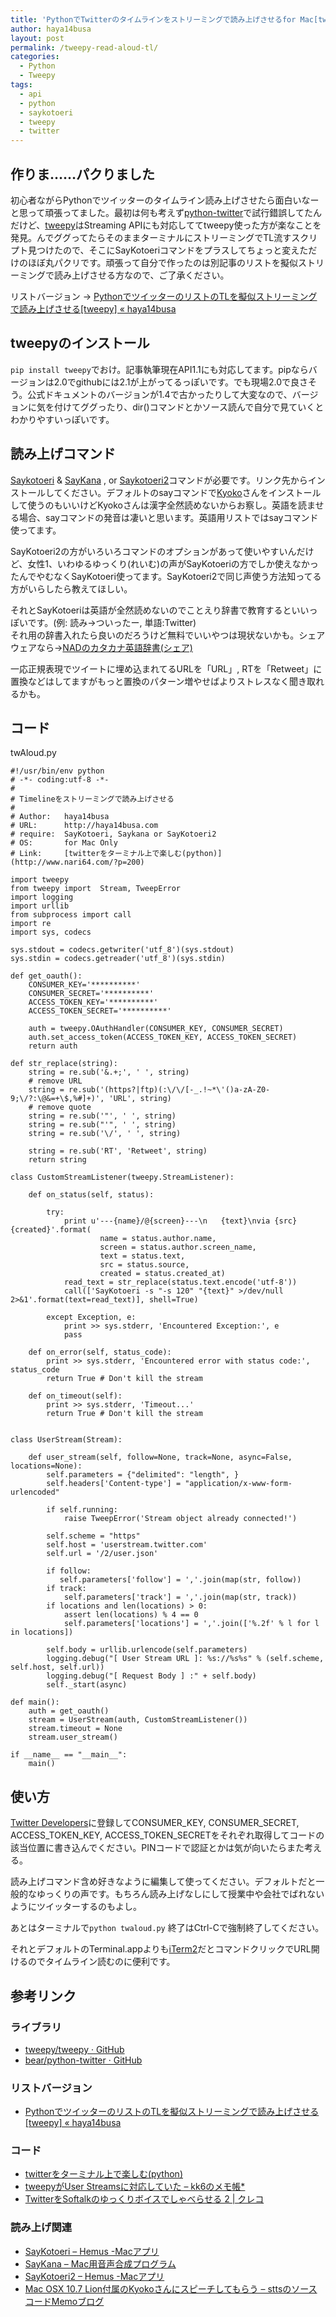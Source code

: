 ```yaml
---
title: 'PythonでTwitterのタイムラインをストリーミングで読み上げさせるfor Mac[tweepy]'
author: haya14busa
layout: post
permalink: /tweepy-read-aloud-tl/
categories:
  - Python
  - Tweepy
tags:
  - api
  - python
  - saykotoeri
  - tweepy
  - twitter
---
```

## 作りま……パクりました

初心者ながらPythonでツイッターのタイムライン読み上げさせたら面白いなーと思って頑張ってました。最初は何も考えず[python-twitter][1]で試行錯誤してたんだけど、[tweepy][2]はStreaming APIにも対応しててtweepy使った方が楽なことを発見。んでググってたらそのままターミナルにストリーミングでTL流すスクリプト見つけたので、そこにSayKotoeriコマンドをプラスしてちょっと変えただけのほぼ丸パクリです。頑張って自分で作ったのは別記事のリストを擬似ストリーミングで読み上げさせる方なので、ご了承ください。

リストバージョン -> [PythonでツイッターのリストのTLを擬似ストリーミングで読み上げさせる[tweepy] « haya14busa][3]

## tweepyのインストール

`pip install tweepy`でおけ。記事執筆現在API1.1にも対応してます。pipならバージョンは2.0でgithubには2.1が上がってるっぽいです。でも現場2.0で良さそう。公式ドキュメントのバージョンが1.4で古かったりして大変なので、バージョンに気を付けてググったり、dir()コマンドとかソース読んで自分で見ていくとわかりやすいっぽいです。

## 読み上げコマンド

[Saykotoeri][4] & [SayKana][5] , or [Saykotoeri2][6]コマンドが必要です。リンク先からインストールしてください。デフォルトのsayコマンドで[Kyoko][7]さんをインストールして使うのもいいけどKyokoさんは漢字全然読めないからお察し。英語を読ませる場合、sayコマンドの発音は凄いと思います。英語用リストではsayコマンド使ってます。

SayKotoeri2の方がいろいろコマンドのオプションがあって使いやすいんだけど、女性1、いわゆるゆっくり(れいむ)の声がSayKotoeriの方でしか使えなかったんでやむなくSayKotoeri使ってます。SayKotoeri2で同じ声使う方法知ってる方がいらしたら教えてほしい。

それとSayKotoeriは英語が全然読めないのでことえり辞書で教育するといいっぽいです。(例: 読み->ついったー, 単語:Twitter)  
それ用の辞書入れたら良いのだろうけど無料でいいやつは現状ないかも。シェアウェアなら->[NADのカタカナ英語辞書(シェア)][8]

一応正規表現でツイートに埋め込まれてるURLを「URL」, RTを「Retweet」に置換などはしてますがもっと置換のパターン増やせばよりストレスなく聞き取れるかも。

## コード

twAloud.py

    #!/usr/bin/env python
    # -*- coding:utf-8 -*-
    #
    # Timelineをストリーミングで読み上げさせる
    # 
    # Author:   haya14busa
    # URL:      http://haya14busa.com
    # require:  SayKotoeri, Saykana or SayKotoeri2
    # OS:       for Mac Only
    # Link:     [twitterをターミナル上で楽しむ(python)](http://www.nari64.com/?p=200)
    
    import tweepy
    from tweepy import  Stream, TweepError
    import logging
    import urllib
    from subprocess import call
    import re
    import sys, codecs
    
    sys.stdout = codecs.getwriter('utf_8')(sys.stdout)
    sys.stdin = codecs.getreader('utf_8')(sys.stdin)
    
    def get_oauth():
        CONSUMER_KEY='**********'
        CONSUMER_SECRET='**********'
        ACCESS_TOKEN_KEY='**********'
        ACCESS_TOKEN_SECRET='**********'
    
        auth = tweepy.OAuthHandler(CONSUMER_KEY, CONSUMER_SECRET)
        auth.set_access_token(ACCESS_TOKEN_KEY, ACCESS_TOKEN_SECRET)
        return auth
    
    def str_replace(string):
        string = re.sub('&.+;', ' ', string)
        # remove URL
        string = re.sub('(https?|ftp)(:\/\/[-_.!~*\'()a-zA-Z0-9;\/?:\@&=+\$,%#]+)', 'URL', string)
        # remove quote
        string = re.sub('"', ' ', string)
        string = re.sub("'", ' ', string)
        string = re.sub('\/', ' ', string)
    
        string = re.sub('RT', 'Retweet', string)
        return string
    
    class CustomStreamListener(tweepy.StreamListener):
    
        def on_status(self, status):
    
            try:
                print u'---{name}/@{screen}---\n   {text}\nvia {src} {created}'.format(
                        name = status.author.name,
                        screen = status.author.screen_name,
                        text = status.text,
                        src = status.source,
                        created = status.created_at)
                read_text = str_replace(status.text.encode('utf-8'))
                call(['SayKotoeri -s "-s 120" "{text}" >/dev/null 2>&1'.format(text=read_text)], shell=True)
    
            except Exception, e:
                print >> sys.stderr, 'Encountered Exception:', e
                pass
    
        def on_error(self, status_code):
            print >> sys.stderr, 'Encountered error with status code:', status_code
            return True # Don't kill the stream
    
        def on_timeout(self):
            print >> sys.stderr, 'Timeout...'
            return True # Don't kill the stream
    
    
    class UserStream(Stream):
    
        def user_stream(self, follow=None, track=None, async=False, locations=None):
            self.parameters = {"delimited": "length", }
            self.headers['Content-type'] = "application/x-www-form-urlencoded"
    
            if self.running:
                raise TweepError('Stream object already connected!')
    
            self.scheme = "https"
            self.host = 'userstream.twitter.com'
            self.url = '/2/user.json'
    
            if follow:
               self.parameters['follow'] = ','.join(map(str, follow))
            if track:
                self.parameters['track'] = ','.join(map(str, track))
            if locations and len(locations) > 0:
                assert len(locations) % 4 == 0
                self.parameters['locations'] = ','.join(['%.2f' % l for l in locations])
    
            self.body = urllib.urlencode(self.parameters)
            logging.debug("[ User Stream URL ]: %s://%s%s" % (self.scheme, self.host, self.url))
            logging.debug("[ Request Body ] :" + self.body)
            self._start(async)
    
    def main():
        auth = get_oauth()
        stream = UserStream(auth, CustomStreamListener())
        stream.timeout = None
        stream.user_stream()
    
    if __name__ == "__main__":
        main()
    

## 使い方

[Twitter Developers][9]に登録してCONSUMER\_KEY, CONSUMER\_SECRET, ACCESS\_TOKEN\_KEY, ACCESS\_TOKEN\_SECRETをそれぞれ取得してコードの該当位置に書き込んでください。PINコードで認証とかは気が向いたらまた考える。

読み上げコマンド含め好きなように編集して使ってください。デフォルトだと一般的なゆっくりの声です。もちろん読み上げなしにして授業中や会社でばれないようにツイッターするのもよし。

あとはターミナルで`python twaloud.py` 終了はCtrl-Cで強制終了してください。

それとデフォルトのTerminal.appよりも[iTerm2][10]だとコマンドクリックでURL開けるのでタイムライン読むのに便利です。

## 参考リンク

### ライブラリ

*   [tweepy/tweepy · GitHub][11]
*   [bear/python-twitter · GitHub][12]

### リストバージョン

*   [PythonでツイッターのリストのTLを擬似ストリーミングで読み上げさせる[tweepy] « haya14busa][3]

### コード

*   [twitterをターミナル上で楽しむ(python)][13]
*   [tweepyがUser Streamsに対応していた &#8211; kk6のメモ帳*][14]
*   [TwitterをSoftalkのゆっくりボイスでしゃべらせる 2 | クレコ][15]

### 読み上げ関連

*   [SayKotoeri &#8211; Hemus -Macアプリ][16]
*   [SayKana &#8211; Mac用音声合成プログラム][17]
*   [SayKotoeri2 &#8211; Hemus -Macアプリ][18]
*   [Mac OSX 10.7 Lion付属のKyokoさんにスピーチしてもらう &#8211; sttsのソースコードMemoブログ][19]

 [1]: (https://github.com/bear/python-twitter)
 [2]: (https://github.com/tweepy/tweepy)
 [3]: http://haya14busa.com/tweepy-read-aloud-list-tl/
 [4]: (https://sites.google.com/site/nicohemus/home/saykotoeri)
 [5]: (http://www.a-quest.com/quickware/saykana/)
 [6]: (https://sites.google.com/site/nicohemus/home/saykotoeri2)
 [7]: (http://stts.hatenablog.com/entry/20110724/1311513263)
 [8]: http://nadroom.dousetsu.com/download/download_katakana_share.html
 [9]: https://dev.twitter.com/
 [10]: (http://www.iterm2.com/#/section/home)
 [11]: https://github.com/tweepy/tweepy
 [12]: https://github.com/bear/python-twitter
 [13]: http://www.nari64.com/?p=200
 [14]: http://kk6.hateblo.jp/entry/20110817/1313564125
 [15]: http://creco.net/2009/07/17/softalk_twitter_to_bring_out_slowly_in_a_voice_of/
 [16]: https://sites.google.com/site/nicohemus/home/saykotoeri
 [17]: http://www.a-quest.com/quickware/saykana/
 [18]: https://sites.google.com/site/nicohemus/home/saykotoeri2
 [19]: http://stts.hatenablog.com/entry/20110724/1311513263